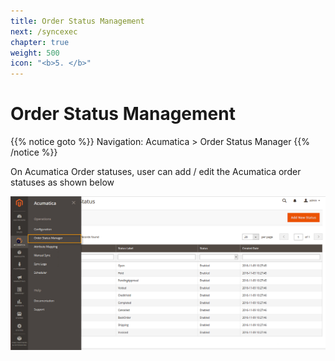 ```yaml
---
title: Order Status Management
next: /syncexec
chapter: true
weight: 500
icon: "<b>5. </b>"
---
```




# Order Status Management

{{% notice goto %}}
Navigation: Acumatica > Order Status Manager
{{% /notice %}}

<p>On Acumatica Order statuses, user can add / edit the Acumatica order statuses as shown below</p>

![order-status-management](images/order-status-management.png?classes=shadow)
